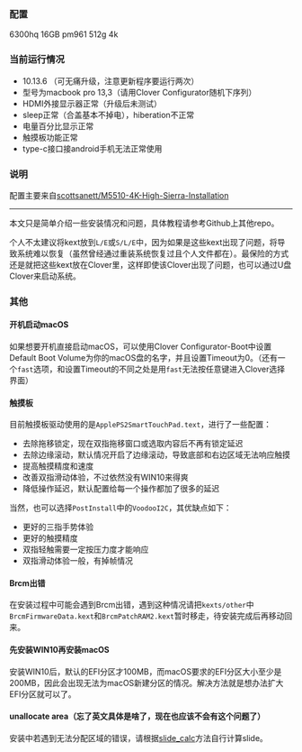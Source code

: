 ### 配置

6300hq 16GB pm961 512g 4k

### 当前运行情况

- 10.13.6 （可无痛升级，注意更新程序要运行两次）
- 型号为macbook pro 13,3（请用Clover Configurator随机下序列）
- HDMI外接显示器正常（升级后未测试）
- sleep正常（合盖基本不掉电），hiberation不正常
- 电量百分比显示正常
- 触摸板功能正常
- type-c接口接android手机无法正常使用

### 说明

配置主要来自[scottsanett/M5510-4K-High-Sierra-Installation](https://github.com/scottsanett/M5510-4K-High-Sierra-Installation)

---

本文只是简单介绍一些安装情况和问题，具体教程请参考Github上其他repo。

个人不太建议将kext放到`L/E`或`S/L/E`中，因为如果是这些kext出现了问题，将导致系统难以恢复（虽然曾经通过重装系统恢复过且个人文件都在）。最保险的方式还是就把这些kext放在Clover里，这样即使该Clover出现了问题，也可以通过U盘Clover来启动系统。

### 其他

#### 开机启动macOS

如果想要开机直接启动macOS，可以使用Clover Configurator-Boot中设置Default Boot Volume为你的macOS盘的名字，并且设置Timeout为0。（还有一个`fast`选项，和设置Timeout的不同之处是用`fast`无法按任意键进入Clover选择界面）

#### 触摸板

目前触摸板驱动使用的是`ApplePS2SmartTouchPad.text`，进行了一些配置：
- 去除拖移锁定，现在双指拖移窗口或选取内容后不再有锁定延迟
- 去除边缘滚动，默认情况开启了边缘滚动，导致底部和右边区域无法响应触摸
- 提高触摸精度和速度
- 改善双指滑动体验，不过依然没有WIN10来得爽
- 降低操作延迟，默认配置给每一个操作都加了很多的延迟

当然，也可以选择`PostInstall`中的`VoodooI2C`，其优缺点如下：
- 更好的三指手势体验
- 更好的触摸精度
- 双指轻触需要一定按压力度才能响应
- 双指滑动体验一般，有掉帧情况

#### Brcm出错

在安装过程中可能会遇到Brcm出错，遇到这种情况请把`kexts/other`中`BrcmFirmwareData.kext`和`BrcmPatchRAM2.kext`暂时移走，待安装完成后再移动回来。

#### 先安装WIN10再安装macOS

安装WIN10后，默认的EFI分区才100MB，而macOS要求的EFI分区大小至少是200MB，因此会出现无法为macOS新建分区的情况。解决方法就是想办法扩大EFI分区就可以了。

#### unallocate area（忘了英文具体是啥了，现在也应该不会有这个问题了）

安装中若遇到无法分配区域的错误，请根据[slide_calc](https://github.com/wmchris/DellXPS15-9550-OSX/blob/10.13/Additional/slide_calc.md)方法自行计算slide。



